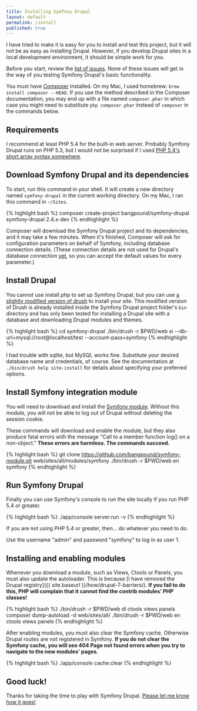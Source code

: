 ```yaml
---
title: Installing Symfony Drupal
layout: default
permalink: /install
published: true
---
```


<p class="lead">I have tried to make it is easy for you to install and test this project, but it will not be as easy as installing Drupal. However, if you develop Drupal sites in a local development environment, it should be simple work for you.</p>

Before you start, review the [list of issues](https://github.com/bangpound/symfony-drupal/issues). None of these issues will get in the way of you testing Symfony Drupal's basic functionality.

You must have [Composer](http://getcomposer.org) installed. On my Mac, I used homebrew: `brew install composer --HEAD`. If you use the method described in the Composer documentation, you may end up with a file named `composer.phar` in which case you might need to substitute `php composer.phar` instead of `composer` in the commands below.

## Requirements

I recommend at least PHP 5.4 for the built-in web server. Probably Symfony Drupal runs on PHP 5.3, but I would not be surprised if I used [PHP 5.4's short array syntax somewhere](http://www.php.net/manual/en/language.types.array.php).

## Download Symfony Drupal and its dependencies

To start, run this command in your shell. It will create a new directory named `symfony-drupal` in the current working directory. On my Mac, I ran this command in `~/Sites`.

{% highlight bash %}
composer create-project bangpound/symfony-drupal symfony-drupal 2.4.x-dev
{% endhighlight %}

Composer will download the Symfony Drupal project and its dependencies, and it may take a few minutes. When it's finished, Composer will ask for configuration parameters on behalf of Symfony, including database connection details. (These connection details are not used for Drupal's database connection [yet](https://github.com/bangpound/symfony-drupal/issues/7), so you can accept the default values for every parameter.)

## Install Drupal

You cannot use install.php to set up Symfony Drupal, but you can use [a slightly modified version of drush](https://github.com/bangpound/drush/compare) to install your site. This modified version of Drush is already installed inside the Symfony Drupal project folder's `bin` directory and has only been tested for installing a Drupal site with a database and downloading Drupal modules and themes.

{% highlight bash %}
cd symfony-drupal
./bin/drush -r $PWD/web si --db-url=mysql://root@localhost/test --account-pass=symfony
{% endhighlight %}

I had trouble with sqlite, but MySQL works fine. Substitute your desired database name and credentials, of course. See the documentation at `./bin/drush help site-install` for details about specifying your preferred options.

## Install Symfony integration module

You will need to download and install the [Symfony module](https://github.com/bangpound/symfony-module). Without this module, you will not be able to log out of Drupal without deleting the session cookie.

These commands will download and enable the module, but they also produce fatal errors with the message "Call to a member function log() on a non-object." **These errors are harmless. The commands succeed.**

{% highlight bash %}
git clone https://github.com/bangpound/symfony-module.git web/sites/all/modules/symfony
./bin/drush -r $PWD/web en symfony
{% endhighlight %}

## Run Symfony Drupal

Finally you can use Symfony's console to run the site locally if you run PHP 5.4 or greater.

{% highlight bash %}
./app/console server:run -v
{% endhighlight %}

If you are not using PHP 5.4 or greater, then… do whatever you need to do.

Use the username "admin" and password "symfony" to log in as user 1.

## Installing and enabling modules

Whenever you download a module, such as Views, Ctools or Panels, you must also update the autoloader. This is because [I have removed the Drupal registry]({{ site.baseurl }}/how/drupal-7-barriers/). **If you fail to do this, PHP will complain that it cannot find the contrib modules' PHP classes!**

{% highlight bash %}
./bin/drush -r $PWD/web dl ctools views panels
composer dump-autoload -d web/sites/all/
./bin/drush -r $PWD/web en ctools views panels
{% endhighlight %}

After enabling modules, you must also clear the Symfony cache. Otherwise Drupal routes are not registered in Symfony. **If you do not clear the Symfony cache, you will see 404 Page not found errors when you try to navigate to the new modules' pages.**

{% highlight bash %}
./app/console cache:clear
{% endhighlight %}

## Good luck!

Thanks for taking the time to play with Symfony Drupal. [Please let me know how it goes!](https://github.com/bangpound/symfony-drupal/issues)
